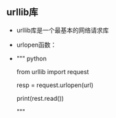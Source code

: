 ## urllib库
- urllib库是一个最基本的网络请求库

- urlopen函数：
	
- """ python
	
	from urllib import request
	
	resp = request.urlopen(url)
	
	print(rest.read())
	
	"""
	
	